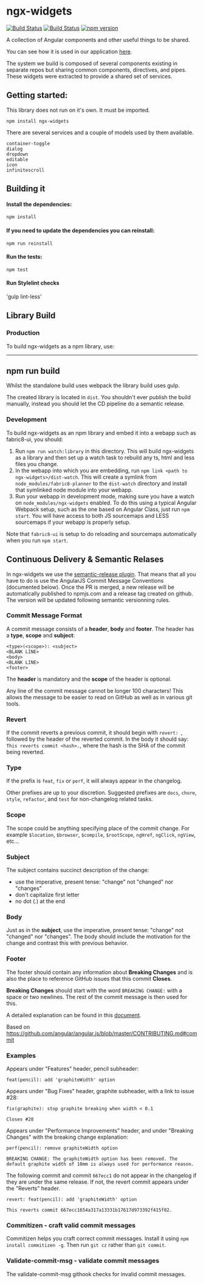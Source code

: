# ngx-widgets

[![Build Status](https://ci.centos.org/buildStatus/icon?job=devtools-ngx-widgets-npm-publish-build-master)](https://ci.centos.org/view/Devtools/job/devtools-ngx-widgets-npm-publish-build-master/) 
[![Build Status](http://jenkins.cd.k8s.fabric8.io/job/fabric8-ui/job/ngx-widgets/job/master/)](http://jenkins.cd.k8s.fabric8.io/job/fabric8-ui/job/ngx-widgets/job/master/) 
[![npm version](https://badge.fury.io/js/ngx-widgets.svg)](https://badge.fury.io/js/ngx-widgets) 

A collection of Angular components and other useful things to be shared.

You can see how it is used in our application [here](https://github.com/fabric8io/fabric8-ui).

The system we build is composed of several components existing in separate repos but
sharing common components, directives, and pipes. These widgets were extracted to 
provide a shared set of services. 

## Getting started:

This library does not run on it's own. It must be imported. 

`npm install ngx-widgets`

There are several services and a couple of models used by them available.

    container-toggle
    dialog
    dropdown
    editable
    icon
    infinitescroll
 

## Building it 
 
#### Install the dependencies:
 
 `npm install`
 
#### If you need to update the dependencies you can reinstall:
 
 `npm run reinstall`
 
#### Run the tests:
 
 `npm test`

#### Run Stylelint checks
 'gulp lint-less'
 
## Library Build

### Production

To build ngx-widgets as a npm library, use:  

----
npm run build
----

Whilst the standalone build uses webpack the library build uses gulp.

The created library is located in `dist`. You shouldn't ever publish the
build manually, instead you should let the CD pipeline do a semantic release.

### Development

To build ngx-widgets as an npm library and embed it into a webapp such as
fabric8-ui, you should:

1. Run `npm run watch:library` in this directory. This will build ngx-widgets as
a library and then set up a watch task to rebuild any ts, html and less files you
change.
2. In the webapp into which you are embedding, run `npm link <path to ngx-widgets>/dist-watch`.
This will create a symlink from `node_modules/fabric8-planner` to the `dist-watch` directory
and install that symlinked node module into your webapp.
3. Run your webapp in development mode, making sure you have a watch on `node_modules/ngx-widgets`
enabled. To do this using a typical Angular Webpack setup, such as the one based on Angular Class,
just run `npm start`. You will have access to both JS sourcemaps and LESS sourcemaps if your webapp
is properly setup.

Note that `fabric8-ui` is setup to do reloading and sourcemaps automatically when you
run `npm start`.

## Continuous Delivery & Semantic Relases

In ngx-widgets we use the [semantic-release plugin](https://github.com/semantic-release/semantic-release). That means 
that all you have to do is use the AngularJS Commit Message Conventions (documented below). Once the PR is merged, a new release will be automatically published to npmjs.com and a release tag
created on github. The version will be updated following semantic versionning rules.

### Commit Message Format

A commit message consists of a **header**, **body** and **footer**.  The header has a **type**, **scope** and **subject**:

```
<type>(<scope>): <subject>
<BLANK LINE>
<body>
<BLANK LINE>
<footer>
```

The **header** is mandatory and the **scope** of the header is optional.

Any line of the commit message cannot be longer 100 characters! This allows the message to be easier
to read on GitHub as well as in various git tools.

### Revert

If the commit reverts a previous commit, it should begin with `revert: `, followed by the header of the reverted commit. In the body it should say: `This reverts commit <hash>.`, where the hash is the SHA of the commit being reverted.

### Type

If the prefix is `feat`, `fix` or `perf`, it will always appear in the changelog.

Other prefixes are up to your discretion. Suggested prefixes are `docs`, `chore`, `style`, `refactor`, and `test` for non-changelog related tasks.

### Scope

The scope could be anything specifying place of the commit change. For example `$location`,
`$browser`, `$compile`, `$rootScope`, `ngHref`, `ngClick`, `ngView`, etc...

### Subject

The subject contains succinct description of the change:

* use the imperative, present tense: "change" not "changed" nor "changes"
* don't capitalize first letter
* no dot (.) at the end

### Body

Just as in the **subject**, use the imperative, present tense: "change" not "changed" nor "changes".
The body should include the motivation for the change and contrast this with previous behavior.

### Footer

The footer should contain any information about **Breaking Changes** and is also the place to
reference GitHub issues that this commit **Closes**.

**Breaking Changes** should start with the word `BREAKING CHANGE:` with a space or two newlines. The rest of the commit message is then used for this.

A detailed explanation can be found in this [document][commit-message-format].

Based on https://github.com/angular/angular.js/blob/master/CONTRIBUTING.md#commit

[commit-message-format]: https://docs.google.com/document/d/1QrDFcIiPjSLDn3EL15IJygNPiHORgU1_OOAqWjiDU5Y/edit#


### Examples

Appears under "Features" header, pencil subheader:

```
feat(pencil): add 'graphiteWidth' option
```

Appears under "Bug Fixes" header, graphite subheader, with a link to issue #28:

```
fix(graphite): stop graphite breaking when width < 0.1

Closes #28
```

Appears under "Performance Improvements" header, and under "Breaking Changes" with the breaking change explanation:

```
perf(pencil): remove graphiteWidth option

BREAKING CHANGE: The graphiteWidth option has been removed. The default graphite width of 10mm is always used for performance reason.
```

The following commit and commit `667ecc1` do not appear in the changelog if they are under the same release. If not, the revert commit appears under the "Reverts" header.

```
revert: feat(pencil): add 'graphiteWidth' option

This reverts commit 667ecc1654a317a13331b17617d973392f415f02.
```

### Commitizen - craft valid commit messages

Commitizen helps you craft correct commit messages. Install it using `npm install commitizen -g`. Then run `git cz` rather than `git commit`.

### Validate-commit-msg - validate commit messages

The validate-commit-msg githook checks for invalid commit messages.
